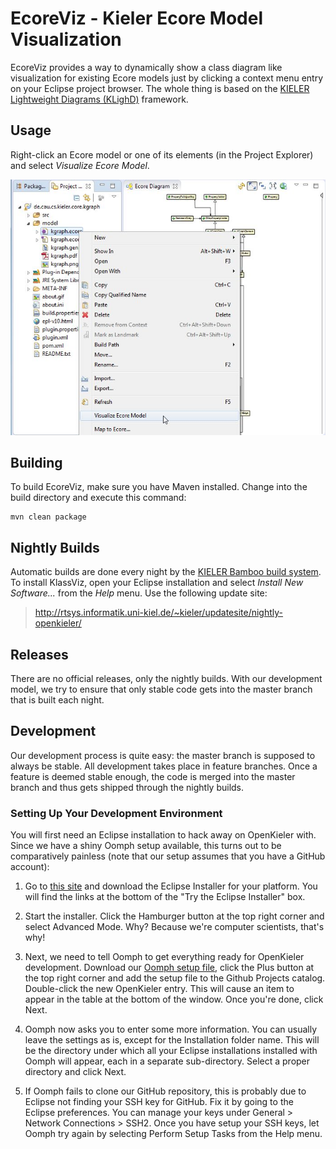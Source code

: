 EcoreViz - Kieler Ecore Model Visualization
=============================================

EcoreViz provides a way to dynamically show a class diagram like visualization for existing 
Ecore models just by clicking a context menu entry on your Eclipse project browser. 
The whole thing is based on the [KIELER Lightweight Diagrams (KLighD)](http://www.informatik.uni-kiel.de/rtsys/kieler/) framework.


Usage
-----
Right-click an Ecore model or one of its elements (in the Project Explorer) and select _Visualize Ecore Model_.

![usage example](https://raw.githubusercontent.com/OpenKieler/ecoreviz/master/doc/ecoreviz.jpg) 

Building
--------

To build EcoreViz, make sure you have Maven installed. Change into the
build directory and execute this command:

    mvn clean package


Nightly Builds
--------------

Automatic builds are done every night by the [KIELER Bamboo build system](http://rtsys.informatik.uni-kiel.de/bamboo). To install KlassViz, open your Eclipse installation and select _Install New Software..._ from the _Help_ menu. Use the following update site:

> http://rtsys.informatik.uni-kiel.de/~kieler/updatesite/nightly-openkieler/


Releases
--------

There are no official releases, only the nightly builds. With our development model, we try to ensure that only stable code gets into the master branch that is built each night.


Development
-----------

Our development process is quite easy: the master branch is supposed to always be stable. All development takes place in feature branches. Once a feature is deemed stable enough, the code is merged into the master branch and thus gets shipped through the nightly builds.

### Setting Up Your Development Environment
You will first need an Eclipse installation to hack away on OpenKieler with. Since we have a shiny Oomph setup available, this turns out to be comparatively painless (note that our setup assumes that you have a GitHub account):

1. Go to [this site](https://www.eclipse.org/downloads/index.php) and download the Eclipse Installer for your platform. You will find the links at the bottom of the "Try the Eclipse Installer" box.

2. Start the installer. Click the Hamburger button at the top right corner and select Advanced Mode. Why? Because we're computer scientists, that's why!

3. Next, we need to tell Oomph to get everything ready for OpenKieler development. Download our [Oomph setup file](https://raw.githubusercontent.com/OpenKieler/config/master/OpenKieler.setup), click the Plus button at the top right corner and add the setup file to the Github Projects catalog. Double-click the new OpenKieler entry. This will cause an item to appear in the table at the bottom of the window. Once you're done, click Next.

3. Oomph now asks you to enter some more information. You can usually leave the settings as is, except for the Installation folder name. This will be the directory under which all your Eclipse installations installed with Oomph will appear, each in a separate sub-directory. Select a proper directory and click Next.

5. If Oomph fails to clone our GitHub repository, this is probably due to Eclipse not finding your SSH key for GitHub. Fix it by going to the Eclipse preferences. You can manage your keys under General > Network Connections > SSH2. Once you have setup your SSH keys, let Oomph try again by selecting Perform Setup Tasks from the Help menu.
